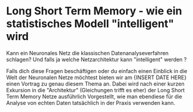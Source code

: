 # Long Short Term Memory - wie ein statistisches Modell "intelligent" wird

Kann ein Neuronales Netz die klassischen Datenanalyseverfahren schlagen? Und falls ja welche Netzarchitektur kann "intelligent" werden ? 

Falls dich diese Fragen beschäftigen oder du einfach einen Einblick in die Welt der Neuronalen Netze möchtest bieten wir am {INSERT DATE HERE} einen Vortrag zu genau diesem Thema an. Dabei wird nach einer kurzen Exkursion in die "Architektur" (Gleichungen trifft es eher) der Long Short Term Memory Netze ausführlich Vorgestellt, wie man ebendiese für die Analyse von echten Daten tatsächlich in der Praxis verwenden kann. 



